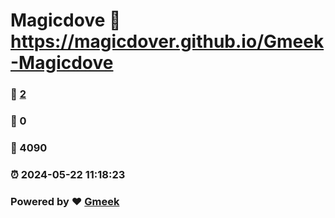 # Magicdove :link: https://magicdover.github.io/Gmeek-Magicdove 
### :page_facing_up: [2](https://magicdover.github.io/tag.html) 
### :speech_balloon: 0 
### :hibiscus: 4090 
### :alarm_clock: 2024-05-22 11:18:23 
### Powered by :heart: [Gmeek](https://github.com/Meekdai/Gmeek)
